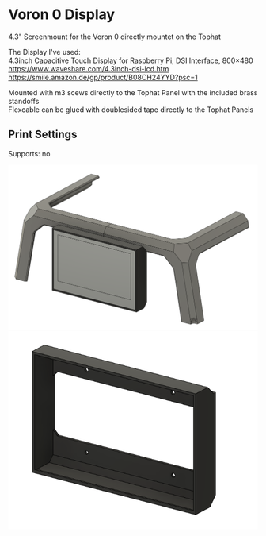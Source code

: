 # Voron 0 Display

4.3" Screenmount for the Voron 0 directly mountet on the Tophat

The Display I've used:  
4.3inch Capacitive Touch Display for Raspberry Pi, DSI Interface, 800×480  
https://www.waveshare.com/4.3inch-dsi-lcd.htm  
https://smile.amazon.de/gp/product/B08CH24YYD?psc=1  
  
Mounted with m3 scews directly to the Tophat Panel with the included brass standoffs  
Flexcable can be glued with doublesided tape directly to the Tophat Panels  
  
  
## Print Settings
Supports: no






![Preview](https://github.com/LeDomme/cad_models/blob/main/Voron0_4_3_Display/res/picture_1.png)
![Preview](https://github.com/LeDomme/cad_models/blob/main/Voron0_4_3_Display/res/picture_2.png)
